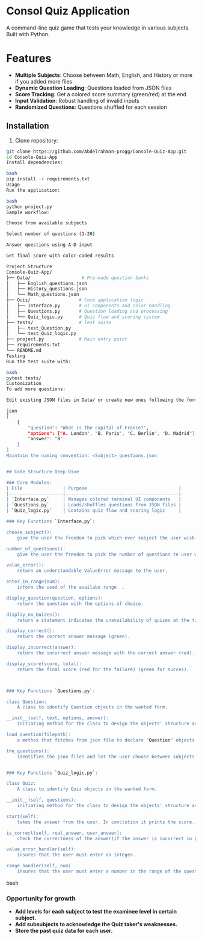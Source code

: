 # Consol Quiz Application 

A command-line quiz game that tests your knowledge in various subjects. Built with Python.


# Features 
- **Multiple Subjects**: Choose between Math, English, and History or more if you added more files
- **Dynamic Question Loading**: Questions loaded from JSON files
- **Score Tracking**: Get a colored score summary (green/red) at the end
- **Input Validation**: Robust handling of invalid inputs
- **Randomized Questions**: Questions shuffled for each session


## Installation
1. Clone repository:
```bash
git clone https://github.com/Abdelrahman-progg/Console-Quiz-App.git
cd Console-Quiz-App
Install dependencies:

bash
pip install -r requirements.txt
Usage
Run the application:

bash
python project.py
Sample workflow:

Choose from available subjects

Select number of questions (1-20)

Answer questions using A-D input

Get final score with color-coded results

Project Structure
Console-Quiz-App/
├── Data/                   # Pre-made question banks
│   ├── English_questions.json
│   ├── History_questions.json
│   └── Math_questions.json
├── Quiz/                  # Core application logic
│   ├── Interface.py       # UI components and color handling
│   ├── Questions.py       # Question loading and processing
│   └── Quiz_logic.py      # Quiz flow and scoring system
├── tests/                 # Test suite
│   ├── test_Question.py
│   └── test_Quiz_logic.py
├── project.py             # Main entry point
├── requirements.txt
└── README.md
Testing
Run the test suite with:

bash
pytest tests/
Customization
To add more questions:

Edit existing JSON files in Data/ or create new ones following the format:

json
[
    {
        "question": "What is the capital of France?",
        "options": ["A. London", "B. Paris", "C. Berlin", "D. Madrid"],
        "answer": "B"
    }
]
Maintain the naming convention: <Subject>_questions.json


## Code Structure Deep Dive 

### Core Modules:
| File               | Purpose                                  |
|--------------------|------------------------------------------|
| `Interface.py`     | Manages colored terminal UI components   |
| `Questions.py`     | Loads/shuffles questions from JSON files |
| `Quiz_logic.py`    | Contains quiz flow and scoring logic     |

### Key Functions `Interface.py`:

choose_subject():
    give the user the freedom to pick which ever subject the user wish.

number_of_questions():
    give the user the freedom to pick the number of questions te user wish to solve (in the range of existing questions).

value_error():
    return an understandable ValueError massage to the user.

enter_in_range(num):
    inform the used of the availabe range  .

display_question(question, options):
    return the question with the options of choice.

display_no_Quizes():
    return a statement indicates the unavailability of quizes at the time.

display_correct():
    return the correct answer message (green).

display_incorrect(answer):
    return the incorrect answer message with the correct answer (red).

display_score(score, total):
    return the final score (red for the failure) (green for succes).



### Key Functions `Questions.py`:

class Question:
    A class to identify Question objects in the wanted form.

__init__(self, text, options, answer):
    initiating method for the class to design the objects' structure and declare objects.

load_question(filepath):
    a methos that fitches from json file to declare "Question" objects and returns the objects in random order.

the_questions():
    identifies the json files and let the user choose between subjects.load the questions from the json file and return them.


### Key Functions `Quiz_logic.py`:

class Quiz:
    A class to identify Quiz objects in the wanted form.    

__init__(self, questions):
    initiating method for the class to design the objects' structure and declare objects.

start(self):
    takes the answer from the user. In conclution it prints the score.

is_correct(self, real_answer, user_answer):
    check the correctness of the answer(if the answer is incorrect in print the right answer).

value_error_handler(self):
    insures that the user must enter an integer.

range_handler(self, num)
    insures that the user must enter a number in the range of the questions.

```
bash
### Opportunity for growth
- **Add levels for each subject to test the examinee level in certain subject.**
- **Add subsubjects to acknowledge the Quiz taker's weaknesses.**
- **Store the past quiz data for each user.**
